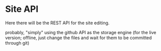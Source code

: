 # Site API

Here there will be the REST API for the site editing.

probably, "simply" using the github API as the storage engine (for the live version; offline, just change the files and wait for them to be committed through git)
